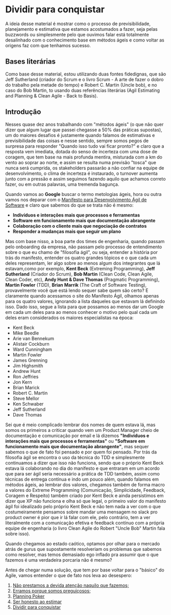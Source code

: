 # Dividir para conquistar

A ideia desse material é mostrar como o processo de previsibilidade, planejamento e estimativa que estamos acostumados a fazer, seja pelas buzzwords ou simplesmente pelo que ouvimos falar está totalmente desalinhado com o conhecimento base em métodos ágeis e como voltar as origens faz com que tenhamos sucesso.

## Bases literárias

Como base desse material, estou utilizando duas fontes fidedignas, que são Jeff Sutherland (criador do Scrum e o livro Scrum - A arte de fazer o dobro do trabalho pela metade do tempo) e Robert C. Martin (Uncle bob), e no caso do Bob Martin, to usando duas referências literárias (Agil Estimating and Planning & Clean Agile - Back to Basis).

## Introdução

Nesses quase dez anos trabalhando com "métodos ágeis" (o que não quer dizer que algum lugar que passei chegasse a 50% das práticas supostas), um do maiores desafios é justamente quando falamos de estimativas e previsibilidade das coisas e nesse sentido, sempre somos pegos de surpresa para responder "Quando isso tudo vai ficar pronto?" e claro que a resposta vem imediata, dotada do senso de incerteza com uma dose de coragem, que tem base na mais profunda mentira, misturada com a km do vento ao soprar ao norte, e assim se resulta numa previsão "tosca" que nunca será cumprida, os stakeholders passarão a não confiar na equipe de desenvolvimento, o clima de incerteza é instaurado, o turnover aumenta junto com a pressão e assim seguimos fazendo aquilo que achamos correto fazer, ou em outras palavras, uma tremenda bagunça.

Quando vamos ao **Google** buscar o termo metologias ágeis, hora ou outra vamos nos deparar com o [Manifesto para Desenvolvimento Ágil de Software](https://agilemanifesto.org/) e claro que sabemos do que se trata não é mesmo: 

- **Indivíduos e interações mais que processos e ferramentas**
- **Software em funcionamento mais que documentação abrangente**
- **Colaboração com o cliente mais que negociação de contratos**
- **Responder a mudanças mais que seguir um plano**

Mas com base nisso, a boa parte dos times de engenharia, quando passam pelo onboarding da empresa, não passam pelo processo de entendimento sobre o que eu chamo de "filosofia ágil", ou seja, entender a história por trás do manifesto, entender os quatro grandes tópicos e o que cada um deles representam, ler algo sobre ao menos algum dos integrantes que lá estavam,como por exemplo, **Kent Beck** (Extreming Programming), **Jeff Sutherland** (Criador do Scrum), **Bob Martin** (Clean Code, Clean Agile, Clean Coder, etc), **Andy Hunt & Dave Thomas** (Pragmatic Programming), **Martin Fowler** (TDD), **Brian Marrik** (The Craft of Software Testing), provavelmente você que está lendo sequer sabe quem são certo? E claramente quando acessamos o site do Manifesto Ágil, olhamos apenas para os quatro valores, ignorando a lista daqueles que estavam lá definindo isso. Dado isso, segue a lista para que possamos ao menos dar um Google em cada um deles para ao menos conhecer o motivo pelo qual cada um deles eram considerados os maiores especialistas na época:

- Kent Beck
- Mike Beedle
- Arie van Bennekum
- Alistair Cockburn
- Ward Cunningham
- Martin Fowler
- James Grenning
- Jim Highsmith
- Andrew Hunt
- Ron Jeffries
- Jon Kern
- Brian Marick
- Robert C. Martin
- Steve Mellor
- Ken Schwaber
- Jeff Sutherland
- Dave Thomas

Sei que é meio complicado lembrar dos nomes de quem estava lá, mas somos os primeiros a criticar quando vem um Product Manager cheio de documentação e comunicação por email e lá dizemos **"Indivíduos e interações mais que processos e ferramentas"** ou **"Software em funcionamento mais que documentação abrangente"**, mas sequer sabemos o que de fato foi pensado e por quem foi pensado. Por trás da filosofia ágil se encontra o uso da técnica do TDD e simplesmente continuamos a dizer que isso não funciona, sendo que o próprio Kent Beck estava lá colaborando no dia do manifesto e que entraram em um acordo que para ser ágil seria necessário a prática de TDD também, assim como técnicas de entrega contínua e indo um pouco além, quando falamos em métodos ágeis, ao lembrar dos valores, chegamos também de forma macro a valores do Extreme Programming (Comunicação, Simplicidade, Feedback, Coragem e Respeito) também criado por Kent Beck e ainda persistimos em dizer que XP não funciona e olha só que legal, o primeiro valor do manifesto ágil foi idealizado pelo próprio Kent Beck e não tem nada a ver com o que costumeiramente pensamos sobre mandar uma mensagem no slack pro product owner é pior que ir lá falar com ele, pelo contrário, tem a ver literalmente com a comunicação efetiva e feedback contínuo com a própria equipe de engenharia (o livro Clean Agile do Robert "Uncle Bob" Martin fala sobre isso).

Quando chegamos ao estado caótico, optamos por olhar para o mercado atrás de gurus que supostamente resolveriam os problemas que sabemos como resolver, mas temos demasiado ego inflado pra assumir que o que fazemos é uma verdadeira porcaria não é mesmo? 

Antes de chegar numa solução, que tem por base voltar para o "básico" do Agile, vamos entender o que de fato nos leva ao desespero:

1. [Não prestamos a devida atenção naquilo que fazemos;](https://github.com/thiagomarquessp/dividir-para-conquistar/blob/master/nao-saber-aquilo-que-fazemos.md)
2. [Erramos porque somos preguiçosos;](https://github.com/thiagomarquessp/dividir-para-conquistar/blob/master/errar-por-preguica.md)
3. [Planning Poker](https://github.com/thiagomarquessp/dividir-para-conquistar/blob/master/planning-poker.md)
4. [Ser honesto ao estimar](https://github.com/thiagomarquessp/dividir-para-conquistar/blob/master/ser-honesto.md)
5. [Dividir para conquistar](https://github.com/thiagomarquessp/dividir-para-conquistar/blob/master/dividir-para-conquistar.md)